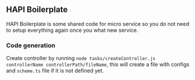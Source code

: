 ## HAPI Boilerplate

HAPI Boilerplate is some shared code for micro service so you do not need to setup everything again once you what new service.

### Code generation

Create controller by running `node tasks/createController.js controllerName controllerPath/fileName`, this will create a file with configs and `scheme.ts` file if it is not defined yet.